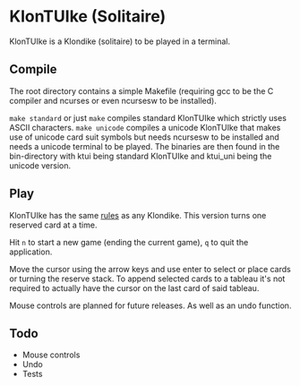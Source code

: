 # KlonTUIke (Solitaire)

KlonTUIke is a Klondike (solitaire) to be played in a terminal.

## Compile

The root directory contains a simple Makefile (requiring gcc to be the C
compiler and ncurses or even ncursesw to be installed).

`make standard` or just `make` compiles standard KlonTUIke which strictly uses
ASCII characters. `make unicode` compiles a unicode KlonTUIke that makes use of
unicode card suit symbols but needs ncursesw to be installed and needs a unicode
terminal to be played. The binaries are then found in the bin-directory with
ktui being standard KlonTUIke and ktui_uni being the unicode version.

## Play

KlonTUIke has the same
[rules](https://en.wikipedia.org/wiki/Klondike_(solitaire)#Rules) as any
Klondike. This version turns one reserved card at a time.

Hit `n` to start a new game (ending the current game), `q` to quit the
application.

Move the cursor using the arrow keys and use enter to select or place cards or
turning the reserve stack. To append selected cards to a tableau it's not
required to actually have the cursor on the last card of said tableau.

Mouse controls are planned for future releases. As well as an undo function.

## Todo

* Mouse controls
* Undo
* Tests
